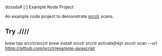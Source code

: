 dcssds# [:] Example Node Project

An example node project to demonstrate [srcclr](https://www.srcclr.com) scans.

## Try .////


brew tap srcclr/srcclr
brew install srcclr
srcclr activatejhkjn
srcclr scan --url https://github.com/srcclr/example-javascript

